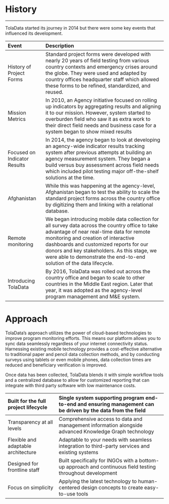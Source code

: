 # History

---

TolaData started its journey in 2014 but there were some key events that influenced its development.

| Event | Description |
| :--- | :--- |
| History of Project Forms | Standard project forms were developed with nearly 20 years of field testing from various country contexts and emergency crises around the globe. They were used and adapted by country offices headquarter staff which allowed these forms to be refined, standardized, and reused. |
| Mission Metrics | In 2010, an Agency initiative focused on rolling up indicators by aggregating results and aligning it to our mission. However, system started to overburden field who saw it as extra work to their direct field needs and business case for a system began to show mixed results |
| Focused on Indicator Results | In 2014, the agency began to look at developing an agency-wide indicator results tracking system after previous attempts at building an agency measurement system. They began a build versus buy assessment across field needs which included pilot testing major off-the-shelf solutions at the time. |
| Afghanistan | While this was happening at the agency-level, Afghanistan began to test the ability to scale the standard project forms across the country office by digitizing them and linking with a relational database. |
| Remote monitoring | We began introducing mobile data collection for all survey data across the country office to take advantage of near real-time data for remote monitoring and creation of interactive dashboards and customized reports for our donors and key stakeholders. As this stage, we were able to demonstrate the end-to-end solution of the data lifecycle. |
| Introducing TolaData | By 2016, TolaData was rolled out across the country office and began to scale to other countries in the Middle East region. Later that year, it was adopted as the agency-level program management and M&E system. |

# Approach

TolaData’s approach utilizes the power of cloud-based technologies to improve program monitoring efforts. This means our platform allows you to sync data seamlessly regardless of your internet connectivity status. Harnessing existing mobile technology provides a cost-effective alternative to traditional paper and pencil data collection methods, and by conducting surveys using tablets or even mobile phones, data collection times are reduced and beneficiary verification is improved.

Once data has been collected, TolaData blends it with simple workflow tools and a centralized database to allow for customized reporting that can integrate with third party software with low maintenance costs.

| Built for the full project lifecycle | Single system supporting program end-to-end and ensuring management can be driven by the data from the field |
| :--- | :--- |
| Transparency at all levels | Comprehensive access to data and management information alongside advanced Knowledge Graph technology |
| Flexible and adaptable architecture | Adaptable to your needs with seamless integration to third-party services and existing systems |
| Designed for frontline staff | Built specifically for INGOs with a bottom-up approach and continuous field testing throughout development |
| Focus on simplicity | Applying the latest technology to human-centered design concepts to create easy-to-use tools |



